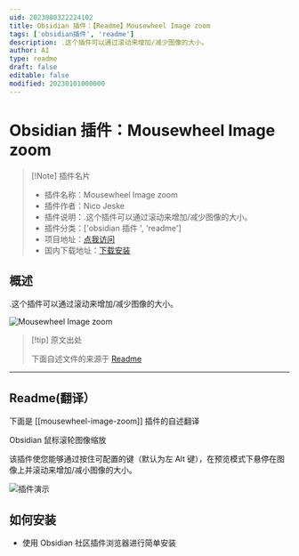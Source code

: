 ```yaml
---
uid: 2023080322224102
title: Obsidian 插件：【Readme】Mousewheel Image zoom
tags: ['obsidian插件', 'readme']
description: .这个插件可以通过滚动来增加/减少图像的大小。
author: AI
type: readme
draft: false
editable: false
modified: 20230101000000
---
```


# Obsidian 插件：Mousewheel Image zoom

> [!Note] 插件名片
> - 插件名称：Mousewheel Image zoom
> - 插件作者：Nico Jeske
> - 插件说明：.这个插件可以通过滚动来增加/减少图像的大小。
> - 插件分类：['obsidian 插件 ', 'readme']
> - 项目地址：[点我访问](https://github.com/nicojeske/mousewheel-image-zoom)
> - 国内下载地址：[下载安装](https://pkmer.cn/products/plugin/pluginMarket/?mousewheel-image-zoom)

## 概述

.这个插件可以通过滚动来增加/减少图像的大小。

![Mousewheel Image zoom](https://cdn.pkmer.cn/covers/mousewheel-image-zoom_new.gif!pkmer)

> [!tip] 原文出处
>
>下面自述文件的来源于 [Readme](https://ghproxy.net/https://raw.githubusercontent.com/nicojeske/mousewheel-image-zoom/master/README.md)
>

---

## Readme(翻译）

下面是 [[mousewheel-image-zoom]] 插件的自述翻译

Obsidian 鼠标滚轮图像缩放

该插件使您能够通过按住可配置的键（默认为左 Alt 键），在预览模式下悬停在图像上并滚动来增加/减小图像的大小。

![插件演示](https://raw.githubusercontent.com/nicojeske/mousewheel-image-zoom/master/Animation.gif)

## 如何安装

- 使用 Obsidian 社区插件浏览器进行简单安装



